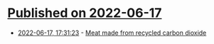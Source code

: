 # [Published on 2022-06-17](index.md)

* [2022-06-17, 17:31:23](https://news.ycombinator.com/item?id=31781491) - [Meat made from recycled carbon dioxide](https://neo.life/2022/06/pulling-steaks-out-of-thin-air/)
